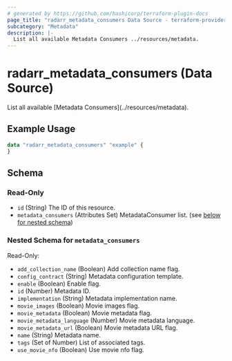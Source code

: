 ```yaml
---
# generated by https://github.com/hashicorp/terraform-plugin-docs
page_title: "radarr_metadata_consumers Data Source - terraform-provider-radarr"
subcategory: "Metadata"
description: |-
  List all available Metadata Consumers ../resources/metadata.
---
```


# radarr_metadata_consumers (Data Source)

<!-- subcategory:Metadata -->List all available [Metadata Consumers](../resources/metadata).

## Example Usage

```terraform
data "radarr_metadata_consumers" "example" {
}
```

<!-- schema generated by tfplugindocs -->
## Schema

### Read-Only

- `id` (String) The ID of this resource.
- `metadata_consumers` (Attributes Set) MetadataConsumer list. (see [below for nested schema](#nestedatt--metadata_consumers))

<a id="nestedatt--metadata_consumers"></a>
### Nested Schema for `metadata_consumers`

Read-Only:

- `add_collection_name` (Boolean) Add collection name flag.
- `config_contract` (String) Metadata configuration template.
- `enable` (Boolean) Enable flag.
- `id` (Number) Metadata ID.
- `implementation` (String) Metadata implementation name.
- `movie_images` (Boolean) Movie images flag.
- `movie_metadata` (Boolean) Movie metadata flag.
- `movie_metadata_language` (Number) Movie metadata language.
- `movie_metadata_url` (Boolean) Movie metadata URL flag.
- `name` (String) Metadata name.
- `tags` (Set of Number) List of associated tags.
- `use_movie_nfo` (Boolean) Use movie nfo flag.


